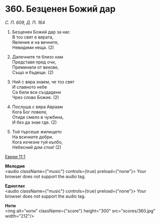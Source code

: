 # 360. Безценен Божий дар

_С. П. 609, Д. П. 164_

1. Безценен Божий дар за нас  
В тоз свят е вярата,  
Явление е на вечните,  
Невидими неща. (2)

2. Далечните тя близо нам  
Представя пред очи,  
Преминали от векове,  
Също и бъдещи. (2)

3. Ний с вяра знаем, че тоз свят  
И славното небе  
Са били вси създадени  
Чрез слово Божие. (2)

4. Послуша с вяра Авраам  
Кога Бог повеле,  
Отиде смело в чужбина,  
И без да знае где. (2)

5. Той търсеше жилището  
На всичките добри.  
Кога изчезне туй кълбо,  
Небесний дом стои! (2)

[Евреи 11:1](http://biblia.bg/index.php?k=65&g=11&s=1)

**Мелодия**  
<audio className={"music"} controls={true} preload={"none"}>
    <source src="mp3/360.mp3" type="audio/mpeg"/>
    Your browser does not support the audio tag.
</audio>

**Едноглас**  
<audio className={"music"} controls={true} preload={"none"}>
    <source src="transp/360.mp3" type="audio/mpeg"/>
    Your browser does not support the audio tag.
</audio>

**Ноти**  
<img alt="ноти" className={"score"} height="300" src="scores/360.jpg" width="212"/>

